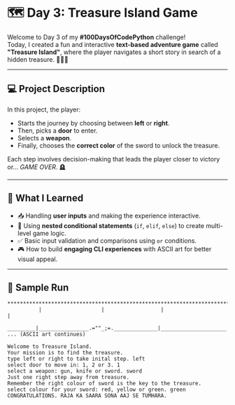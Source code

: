 # 🗺️ Day 3: Treasure Island Game

Welcome to Day 3 of my **#100DaysOfCodePython** challenge!  
Today, I created a fun and interactive **text-based adventure game** called **"Treasure Island"**, where the player navigates a short story in search of a hidden treasure. 🏴‍☠️✨

---

## 💻 Project Description

In this project, the player:
- Starts the journey by choosing between **left** or **right**.
- Then, picks a **door** to enter.
- Selects a **weapon**.
- Finally, chooses the **correct color** of the sword to unlock the treasure.

Each step involves decision-making that leads the player closer to victory or... *GAME OVER*. 🪦

---

## 🧠 What I Learned

- 📥 Handling **user inputs** and making the experience interactive.
- 🤔 Using **nested conditional statements** (`if`, `elif`, `else`) to create multi-level game logic.
- ✅ Basic input validation and comparisons using `or` conditions.
- 🎮 How to build **engaging CLI experiences** with ASCII art for better visual appeal.

---

## 🧪 Sample Run

```text
*******************************************************************************
          |                   |                  |                     |
 _________|________________.=""_;=.______________|_____________________|_______
... (ASCII art continues)

Welcome to Treasure Island.
Your mission is to find the treasure.
type left or right to take inital step. left
select door to move in: 1, 2 or 3. 1
select a weapon: gun, knife or sword. sword
Just one right step away from treasure.
Remember the right colour of sword is the key to the treasure.
select colour for your sword: red, yellow or green. green
CONGRATULATIONS. RAJA KA SAARA SONA AAJ SE TUMHARA.
